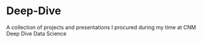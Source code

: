 # Deep-Dive

A collection of projects and presentations I procured during my time at CNM Deep Dive Data Science
